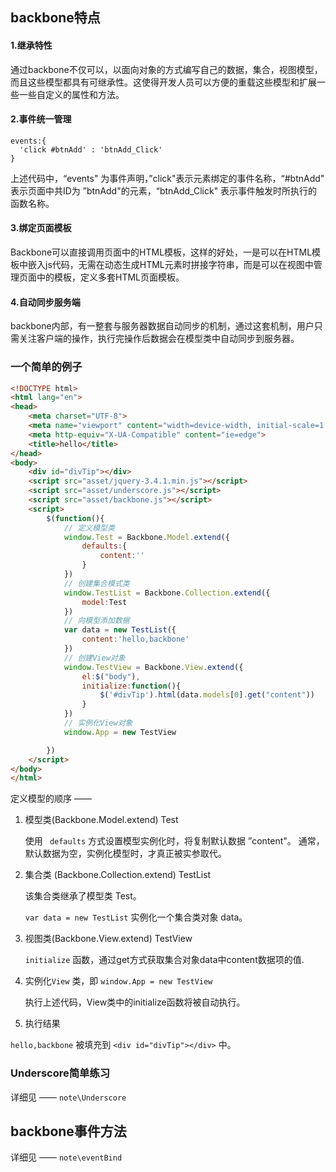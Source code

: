 ## backbone特点

#### 1.继承特性

通过backbone不仅可以，以面向对象的方式编写自己的数据，集合，视图模型，而且这些模型都具有可继承性。这使得开发人员可以方便的重载这些模型和扩展一些一些自定义的属性和方法。

#### 2.事件统一管理

```
events:{
  'click #btnAdd' : 'btnAdd_Click'
}
```

上述代码中，“events" 为事件声明，”click"表示元素绑定的事件名称，“#btnAdd" 表示页面中共ID为 ”btnAdd"的元素，“btnAdd_Click" 表示事件触发时所执行的函数名称。

#### 3.绑定页面模板

Backbone可以直接调用页面中的HTML模板，这样的好处，一是可以在HTML模板中嵌入js代码，无需在动态生成HTML元素时拼接字符串，而是可以在视图中管理页面中的模板，定义多套HTML页面模板。

#### 4.自动同步服务端

backbone内部，有一整套与服务器数据自动同步的机制，通过这套机制，用户只需关注客户端的操作，执行完操作后数据会在模型类中自动同步到服务器。

### 一个简单的例子

```html
<!DOCTYPE html>
<html lang="en">
<head>
    <meta charset="UTF-8">
    <meta name="viewport" content="width=device-width, initial-scale=1.0">
    <meta http-equiv="X-UA-Compatible" content="ie=edge">
    <title>hello</title>
</head>
<body>
    <div id="divTip"></div>
    <script src="asset/jquery-3.4.1.min.js"></script>
    <script src="asset/underscore.js"></script>
    <script src="asset/backbone.js"></script>
    <script>
        $(function(){
            // 定义模型类
            window.Test = Backbone.Model.extend({
                defaults:{
                    content:''
                }
            })
            // 创建集合模式类
            window.TestList = Backbone.Collection.extend({
                model:Test
            })
            // 向模型添加数据
            var data = new TestList({
                content:'hello,backbone'
            })
            // 创建View对象
            window.TestView = Backbone.View.extend({
                el:$("body"),
                initialize:function(){
                    $('#divTip').html(data.models[0].get("content"))
                }
            })
            // 实例化View对象
            window.App = new TestView

        })
    </script>
</body>
</html>
```

定义模型的顺序 —— 

1. 模型类(Backbone.Model.extend) Test

   使用 ` defaults` 方式设置模型实例化时，将复制默认数据 ”content"。 通常，默认数据为空，实例化模型时，才真正被实参取代。

2. 集合类 (Backbone.Collection.extend) TestList

   该集合类继承了模型类 Test。

   `var data = new TestList` 实例化一个集合类对象 data。

3. 视图类(Backbone.View.extend) TestView

    `initialize` 函数，通过get方式获取集合对象data中content数据项的值.

4. 实例化`View` 类，即 `window.App = new TestView` 

   执行上述代码，View类中的initialize函数将被自动执行。

5. 执行结果

 `hello,backbone` 被填充到 `<div id="divTip"></div>` 中。

### Underscore简单练习

详细见 —— `note\Underscore`

## backbone事件方法

详细见 —— `note\eventBind`



